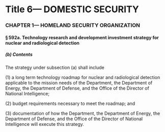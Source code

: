 
# Title 6— DOMESTIC SECURITY
### CHAPTER 1— HOMELAND SECURITY ORGANIZATION
#### § 592a. Technology research and development investment strategy for nuclear and radiological detection
##### (b) Contents

The strategy under subsection (a) shall include

(1) a long term technology roadmap for nuclear and radiological detection applicable to the mission needs of the Department, the Department of Energy, the Department of Defense, and the Office of the Director of National Intelligence;

(2) budget requirements necessary to meet the roadmap; and

(3) documentation of how the Department, the Department of Energy, the Department of Defense, and the Office of the Director of National Intelligence will execute this strategy.
